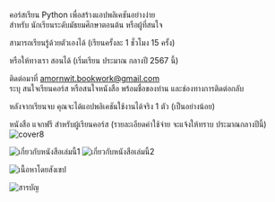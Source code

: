 คอร์สเรียน Python เพื่อสร้างแอปพลิเคชันอย่างง่าย  
สำหรับ นักเรียนระดับมัธยมศึกษาตอนต้น หรือผู้ที่สนใจ    

สามารถเรียนรู้ด้วยตัวเองได้ (เรียนครั้งละ 1 ชั่วโมง 15 ครั้ง)   

หรือให้ทางเรา สอนได้
(เริ่มเรียน ประมาณ กลางปี 2567 นี้)     
   
ติดต่อมาที่ amornwit.bookwork@gmail.com        
ระบุ สนใจเรียนคอร์ส หรือสนใจหนังสือ พร้อมชื่อของท่าน และช่องทางการติดต่อกลับ    
   
หลังจากเรียนจบ คุณจะได้แอปพลิเคชันใช้งานได้จริง 1 ตัว (เป็นอย่างน้อย)

หนังสือ แจกฟรี สำหรับผู้เรียนคอร์ส (รายละเอียดค่าใช้จ่าย จะแจ้งให้ทราบ ประมาณกลางปีนี้)    
![cover8](https://github.com/prakayrat/PythonicAdventure/assets/51775195/e0af96a6-fbb7-4806-830a-5ad08d80755a)

![เกี่ยวกับหนังสือเล่มนี้1](https://github.com/prakayrat/PythonicAdventure/assets/51775195/6f31b416-8af1-4e74-9153-649d14b1f80c)
![เกี่ยวกับหนังสือเล่มนี้2](https://github.com/prakayrat/PythonicAdventure/assets/51775195/f52ad65c-a64b-44cb-8f12-63dfc2fea00f)

![เนื้อหาโดยสังเขป](https://github.com/prakayrat/PythonicAdventure/assets/51775195/d4db3b84-fbb7-48d6-9d1c-7fbb20b23fc4)

![สารบัญ](https://github.com/prakayrat/PythonicAdventure/assets/51775195/9d9dff51-24ca-414f-88b1-6a9c1b0521e7)
